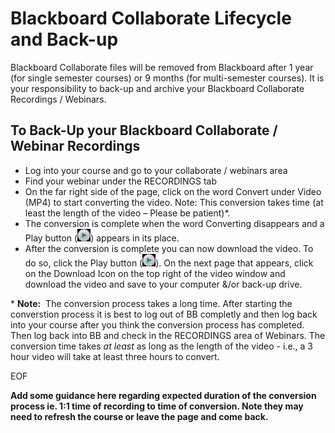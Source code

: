 # Blackboard Collaborate Lifecycle and Back-up

Blackboard Collaborate files will be removed from Blackboard after 1 year (for single semester courses) or 9 months (for multi-semester courses).
It is your responsibility to back-up and archive your Blackboard Collaborate Recordings / Webinars.

## To Back-Up your Blackboard Collaborate / Webinar Recordings

   *	Log into your course and go to your collaborate / webinars area
   *	Find your webinar under the RECORDINGS tab
   *	On the far right side of the page, click on the word Convert under Video (MP4) to start converting the video. Note: This conversion takes time (at least the length of the video – Please be patient)*.
   *	The conversion is complete when the word Converting disappears and a Play button   (![BB Collab Play](Collaborate_Lifecycle/collab_play.jpg)) appears in its place.
   *	After the conversion is complete you can now download the video. To do so, click the Play button (![BB Collab Play](Collaborate_Lifecycle/collab_play.jpg)). On the next page that appears, click on the Download Icon on the top right of the video window and download the video and save to your computer &/or back-up drive.

\* __Note:__ &nbsp;The conversion process takes a long time. After starting the converstion process it is best to log out of BB completly and then log back into your course after you think the conversion process has completed. Then log back into BB and check in the RECORDINGS area of Webinars. The conversion time takes *at least* as long as the length of the video - i.e., a 3 hour video will take at least three hours to convert.

   EOF

   **Add some guidance here regarding expected duration of the conversion process ie. 1:1 time of recording to time of conversion. Note they may need to refresh the course or leave the page and come back.**
   
